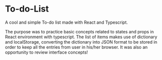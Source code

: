 # To-do-List
A cool and simple To-do list made with React and Typescript.

The purpose was to practice basic concepts related to states and props in React environment with typescript.
The list of items makes use of dictionary and localStorage, converting the dictionary into JSON format to be
stored in order to keep all the entries from user in his/her browser.
It was also an opportunity to review interface concepts!
